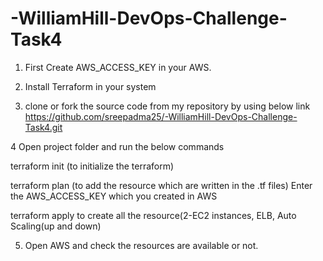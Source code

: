 # -WilliamHill-DevOps-Challenge-Task4

1. First Create AWS_ACCESS_KEY in your AWS.

2. Install Terraform in your system 

3. clone or fork the source code from my repository by using below link
     https://github.com/sreepadma25/-WilliamHill-DevOps-Challenge-Task4.git

4 Open project folder and run the below commands

   terraform init 
     (to initialize the terraform)
     
   terraform plan
     (to add the resource which are written in the .tf files)
     Enter the AWS_ACCESS_KEY which you created in AWS
     
   terraform apply
     to create all the resource(2-EC2 instances, ELB, Auto Scaling(up and down)

5. Open AWS and check the resources are available or not.
